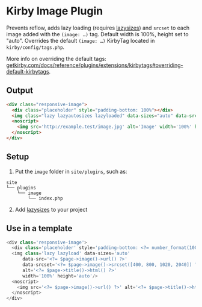 # Kirby Image Plugin

Prevents reflow, adds lazy loading (requires [lazysizes](https://www.npmjs.com/package/lazysizes)) and `srcset` to each image added with the `(image: …)` tag. Default width is 100%, height set to "auto". Overrides the default `(image: …)` KirbyTag located in `kirby/config/tags.php`.

More info on overriding the default tags: [getkirby.com/docs/reference/plugins/extensions/kirbytags#overriding-default-kirbytags](https://getkirby.com/docs/reference/plugins/extensions/kirbytags#overriding-default-kirbytags).

## Output

```html
<div class="responsive-image">
  <div class="placeholder" style="padding-bottom: 100%"></div>
  <img class="lazy lazyautosizes lazyloaded" data-sizes="auto" data-src="http://example.test/image.jpg" data-srcset="http://example.test/image-400x.jpg 400w, http://example.test/image-800x.jpg 800w, http://example.test/image-1020x.jpg 1020w, http://example.test/image-2040x.jpg 2040w" alt="Image" width="100%" height="auto" sizes="377px" srcset="http://example.test/image-400x.jpg 400w, http://example.test/image-800x.jpg 800w, http://example.test/image-1020x.jpg 1020w, http://example.test/image-2040x.jpg 2040w" src="http://example.test/image.jpg">
  <noscript>
    <img src='http://example.test/image.jpg' alt='Image' width='100%' height='auto'>
  </noscript>
</div>
```

## Setup
1. Put the `image` folder in `site/plugins`, such as:
```
site
└── plugins
    └── image
        └── index.php
```

2. Add [lazysizes](https://www.npmjs.com/package/lazysizes) to your project

## Use in a template

```php
<div class='responsive-image'>
  <div class='placeholder' style='padding-bottom: <?= number_format(100 / $page->image()->ratio(), 5, '.', '') ?>%'></div>
  <img class='lazy lazyload' data-sizes='auto'
      data-src='<?= $page->image()->url() ?>'
      data-srcset='<?= $page->image()->srcset([400, 800, 1020, 2040]) ?>'
      alt='<?= $page->title()->html() ?>'
      width='100%' height='auto'/>
  <noscript>
    <img src='<?= $page->image()->url() ?>' alt='<?= $page->title()->html() ?>' width='100%' height='auto' />
  </noscript>
</div>
```
